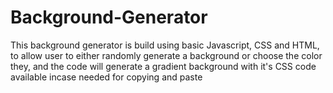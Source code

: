 # Background-Generator
This background generator is build using basic Javascript, CSS and HTML, to allow user to either randomly generate a background or choose the color they, and the code will generate a gradient background with it's CSS code available incase needed for copying and paste
